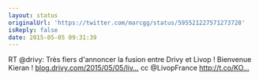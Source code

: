 ```yaml
---
layout: status
originalUrl: 'https://twitter.com/marcgg/status/595521227571273728'
isReply: false
date: 2015-05-05 09:31:39
---
```


RT @drivy: Très fiers d'annoncer la fusion entre Drivy et Livop ! Bienvenue Kieran !  [blog.drivy.com/2015/05/05/liv…](http://blog.drivy.com/2015/05/05/livop-kieran-connoly/) cc @LivopFrance http://t.co/KO…
